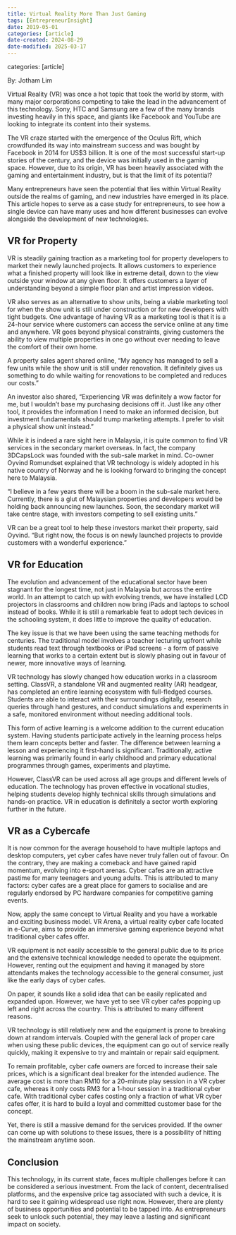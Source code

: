 ```yaml
---
title: Virtual Reality More Than Just Gaming
tags: [EntrepreneurInsight]
date: 2019-05-01
categories: [article]
date-created: 2024-08-29
date-modified: 2025-03-17
---
```


categories: [article]

By: Jotham Lim

Virtual Reality (VR) was once a hot topic that took the world by storm, with many major corporations competing to take the lead in the advancement of this technology. Sony, HTC and Samsung are a few of the many brands investing heavily in this space, and giants like Facebook and YouTube are looking to integrate its content into their systems.

The VR craze started with the emergence of the Oculus Rift, which crowdfunded its way into mainstream success and was bought by Facebook in 2014 for US$3 billion. It is one of the most successful start-up stories of the century, and the device was initially used in the gaming space. However, due to its origin, VR has been heavily associated with the gaming and entertainment industry, but is that the limit of its potential?

Many entrepreneurs have seen the potential that lies within Virtual Reality outside the realms of gaming, and new industries have emerged in its place. This article hopes to serve as a case study for entrepreneurs, to see how a single device can have many uses and how different businesses can evolve alongside the development of new technologies.

## VR for Property

VR is steadily gaining traction as a marketing tool for property developers to market their newly launched projects. It allows customers to experience what a finished property will look like in extreme detail, down to the view outside your window at any given floor. It offers customers a layer of understanding beyond a simple floor plan and artist impression videos.

VR also serves as an alternative to show units, being a viable marketing tool for when the show unit is still under construction or for new developers with tight budgets. One advantage of having VR as a marketing tool is that it is a 24-hour service where customers can access the service online at any time and anywhere. VR goes beyond physical constraints, giving customers the ability to view multiple properties in one go without ever needing to leave the comfort of their own home.

A property sales agent shared online, “My agency has managed to sell a few units while the show unit is still under renovation. It definitely gives us something to do while waiting for renovations to be completed and reduces our costs.”

An investor also shared, “Experiencing VR was definitely a wow factor for me, but I wouldn’t base my purchasing decisions off it. Just like any other tool, it provides the information I need to make an informed decision, but investment fundamentals should trump marketing attempts. I prefer to visit a physical show unit instead.”

While it is indeed a rare sight here in Malaysia, it is quite common to find VR services in the secondary market overseas. In fact, the company 3DCapsLock was founded with the sub-sale market in mind. Co-owner Oyvind Romundset explained that VR technology is widely adopted in his native country of Norway and he is looking forward to bringing the concept here to Malaysia.

“I believe in a few years there will be a boom in the sub-sale market here. Currently, there is a glut of Malaysian properties and developers would be holding back announcing new launches. Soon, the secondary market will take centre stage, with investors competing to sell existing units.”

VR can be a great tool to help these investors market their property, said Oyvind. “But right now, the focus is on newly launched projects to provide customers with a wonderful experience.”

## VR for Education

The evolution and advancement of the educational sector have been stagnant for the longest time, not just in Malaysia but across the entire world. In an attempt to catch up with evolving trends, we have installed LCD projectors in classrooms and children now bring iPads and laptops to school instead of books. While it is still a remarkable feat to adopt tech devices in the schooling system, it does little to improve the quality of education.

The key issue is that we have been using the same teaching methods for centuries. The traditional model involves a teacher lecturing upfront while students read text through textbooks or iPad screens - a form of passive learning that works to a certain extent but is slowly phasing out in favour of newer, more innovative ways of learning.

VR technology has slowly changed how education works in a classroom setting. ClassVR, a standalone VR and augmented reality (AR) headgear, has completed an entire learning ecosystem with full-fledged courses. Students are able to interact with their surroundings digitally, research queries through hand gestures, and conduct simulations and experiments in a safe, monitored environment without needing additional tools.

This form of active learning is a welcome addition to the current education system. Having students participate actively in the learning process helps them learn concepts better and faster. The difference between learning a lesson and experiencing it first-hand is significant. Traditionally, active learning was primarily found in early childhood and primary educational programmes through games, experiments and playtime.

However, ClassVR can be used across all age groups and different levels of education. The technology has proven effective in vocational studies, helping students develop highly technical skills through simulations and hands-on practice. VR in education is definitely a sector worth exploring further in the future.

## VR as a Cybercafe

It is now common for the average household to have multiple laptops and desktop computers, yet cyber cafes have never truly fallen out of favour. On the contrary, they are making a comeback and have gained rapid momentum, evolving into e-sport arenas. Cyber cafes are an attractive pastime for many teenagers and young adults. This is attributed to many factors: cyber cafes are a great place for gamers to socialise and are regularly endorsed by PC hardware companies for competitive gaming events.

Now, apply the same concept to Virtual Reality and you have a workable and exciting business model. VR Arena, a virtual reality cyber cafe located in e-Curve, aims to provide an immersive gaming experience beyond what traditional cyber cafes offer.

VR equipment is not easily accessible to the general public due to its price and the extensive technical knowledge needed to operate the equipment. However, renting out the equipment and having it managed by store attendants makes the technology accessible to the general consumer, just like the early days of cyber cafes.

On paper, it sounds like a solid idea that can be easily replicated and expanded upon. However, we have yet to see VR cyber cafes popping up left and right across the country. This is attributed to many different reasons.

VR technology is still relatively new and the equipment is prone to breaking down at random intervals. Coupled with the general lack of proper care when using these public devices, the equipment can go out of service really quickly, making it expensive to try and maintain or repair said equipment.

To remain profitable, cyber cafe owners are forced to increase their sale prices, which is a significant deal breaker for the intended audience. The average cost is more than RM10 for a 20-minute play session in a VR cyber cafe, whereas it only costs RM3 for a 1-hour session in a traditional cyber cafe. With traditional cyber cafes costing only a fraction of what VR cyber cafes offer, it is hard to build a loyal and committed customer base for the concept.

Yet, there is still a massive demand for the services provided. If the owner can come up with solutions to these issues, there is a possibility of hitting the mainstream anytime soon.

## Conclusion

This technology, in its current state, faces multiple challenges before it can be considered a serious investment. From the lack of content, decentralised platforms, and the expensive price tag associated with such a device, it is hard to see it gaining widespread use right now. However, there are plenty of business opportunities and potential to be tapped into. As entrepreneurs seek to unlock such potential, they may leave a lasting and significant impact on society.
